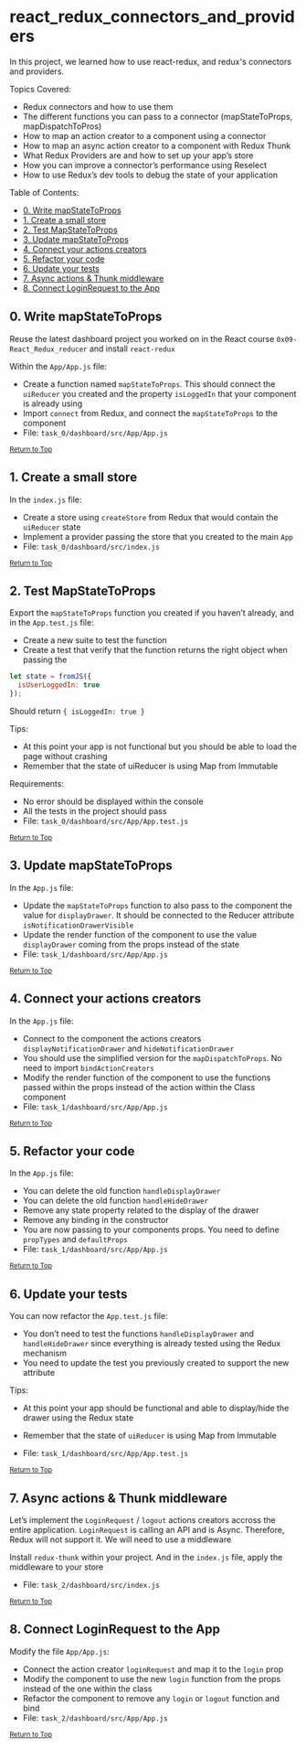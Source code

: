 # react_redux_connectors_and_providers
In this project, we learned how to use react-redux, and redux's connectors and providers.

Topics Covered:
- Redux connectors and how to use them
- The different functions you can pass to a connector (mapStateToProps, mapDispatchToPros)
- How to map an action creator to a component using a connector
- How to map an async action creator to a component with Redux Thunk
- What Redux Providers are and how to set up your app’s store
- How you can improve a connector’s performance using Reselect
- How to use Redux’s dev tools to debug the state of your application

Table of Contents:
- [0. Write mapStateToProps](#0-write-mapstatetoprops)
- [1. Create a small store](#1-create-a-small-store)
- [2. Test MapStateToProps](#2-test-mapstatetoprops)
- [3. Update mapStateToProps](#3-update-mapstatetoprops)
- [4. Connect your actions creators](#4-connect-your-actions-creators)
- [5. Refactor your code](#5-refactor-your-code)
- [6. Update your tests](#6-update-your-tests)
- [7. Async actions \& Thunk middleware](#7-async-actions--thunk-middleware)
- [8. Connect LoginRequest to the App](#8-connect-loginrequest-to-the-app)

## 0. Write mapStateToProps
Reuse the latest dashboard project you worked on in the React course `0x09-React_Redux_reducer` and install `react-redux`

Within the `App/App.js` file:
- Create a function named `mapStateToProps`. This should connect the `uiReducer` you created and the property `isLoggedIn` that your component is already using
- Import `connect` from Redux, and connect the `mapStateToProps` to the component
- File: `task_0/dashboard/src/App/App.js`

<sub>[Return to Top](#react_redux_connectors_and_providers)</sub>

## 1. Create a small store
In the `index.js` file:

- Create a store using `createStore` from Redux that would contain the `uiReducer` state
- Implement a provider passing the store that you created to the main `App`
- File: `task_0/dashboard/src/index.js`

<sub>[Return to Top](#react_redux_connectors_and_providers)</sub>

## 2. Test MapStateToProps
Export the `mapStateToProps` function you created if you haven’t already, and in the `App.test.js` file:
- Create a new suite to test the function
- Create a test that verify that the function returns the right object when passing the

```js
let state = fromJS({
  isUserLoggedIn: true
});
```

Should return `{ isLoggedIn: true }`

Tips:
- At this point your app is not functional but you should be able to load the page without crashing
- Remember that the state of uiReducer is using Map from Immutable

Requirements:
- No error should be displayed within the console
- All the tests in the project should pass
- File: `task_0/dashboard/src/App/App.test.js`

<sub>[Return to Top](#react_redux_connectors_and_providers)</sub>

## 3. Update mapStateToProps
In the `App.js` file:

- Update the `mapStateToProps` function to also pass to the component the value for `displayDrawer`. It should be connected to the Reducer attribute `isNotificationDrawerVisible`
- Update the render function of the component to use the value `displayDrawer` coming from the props instead of the state
- File: `task_1/dashboard/src/App/App.js`

<sub>[Return to Top](#react_redux_connectors_and_providers)</sub>

## 4. Connect your actions creators
In the `App.js` file:
- Connect to the component the actions creators `displayNotificationDrawer` and `hideNotificationDrawer`
- You should use the simplified version for the `mapDispatchToProps`. No need to import `bindActionCreators`
- Modify the render function of the component to use the functions passed within the props instead of the action within the Class component
- File: `task_1/dashboard/src/App/App.js`

<sub>[Return to Top](#react_redux_connectors_and_providers)</sub>

## 5. Refactor your code
In the `App.js` file:
- You can delete the old function `handleDisplayDrawer`
- You can delete the old function `handleHideDrawer`
- Remove any state property related to the display of the drawer
- Remove any binding in the constructor
- You are now passing to your components props. You need to define `propTypes` and `defaultProps`
- File: `task_1/dashboard/src/App/App.js`

<sub>[Return to Top](#react_redux_connectors_and_providers)</sub>

## 6. Update your tests
You can now refactor the `App.test.js` file:
- You don’t need to test the functions `handleDisplayDrawer` and `handleHideDrawer` since everything is already tested using the Redux mechanism
- You need to update the test you previously created to support the new attribute

Tips:
- At this point your app should be functional and able to display/hide the drawer using the Redux state
- Remember that the state of `uiReducer` is using Map from Immutable

- File: `task_1/dashboard/src/App/App.test.js`

<sub>[Return to Top](#react_redux_connectors_and_providers)</sub>

## 7. Async actions & Thunk middleware
Let’s implement the `LoginRequest` / `logout` actions creators accross the entire application. `LoginRequest` is calling an API and is Async. Therefore, Redux will not support it. We will need to use a middleware

Install `redux-thunk` within your project. And in the `index.js` file, apply the middleware to your store
- File: `task_2/dashboard/src/index.js`

<sub>[Return to Top](#react_redux_connectors_and_providers)</sub>

## 8. Connect LoginRequest to the App
Modify the file `App/App.js`:
- Connect the action creator `loginRequest` and map it to the `login` prop
- Modify the component to use the new `login` function from the props instead of the one within the class
- Refactor the component to remove any `login` or `logout` function and bind
- File: `task_2/dashboard/src/App/App.js`

<sub>[Return to Top](#react_redux_connectors_and_providers)</sub>
